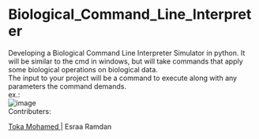# Biological_Command_Line_Interpreter
Developing a Biological Command Line Interpreter Simulator in python. It will be similar to the cmd in windows, but will take commands that apply some biological operations on biological data.
<br>
The input to your project will be a command to execute along with any parameters the command demands.
<br>
ex.: <br> ![image](https://user-images.githubusercontent.com/88295264/172040954-0054d9ad-2d24-40b6-b64b-c8a8fe520dcd.png)
 <br>
Contributers: <br>

<a href="https://github.com/tokkamoh?tab=following"> Toka Mohamed </a> | Esraa Ramdan
